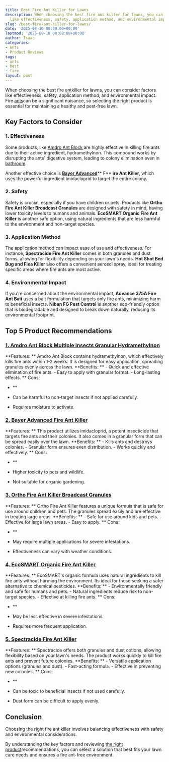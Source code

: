 ```yaml
---
title: Best Fire Ant Killer for Lawns
description: When choosing the best fire ant killer for lawns, you can consider factors
  like effectiveness, safety, application method, and environmental impact.
slug: /best-fire-ant-killer-for-lawns/
date: '2025-08-10 00:00:00+00:00'
lastmod: '2025-08-10 00:00:00+00:00'
author: Isaac
categories:
- Ants
- Product Reviews
tags:
- ants
- best
- fire
layout: post
---
```

When choosing the best fire [ant](http://ipm.ucanr.edu/PMG/PESTNOTES/pn7487.html)killer for lawns, you can consider factors like effectiveness, safety, application method, and environmental impact. Fire [ants](https://pestpolicy.com/best-fire-ant-killer/)can be a significant nuisance, so selecting the right product is essential for maintaining a healthy and pest-free lawn.

##  Key Factors to Consider

###  **1. Effectiveness**

Some products, like [Amdro Ant Block](https://www.amazon.com/dp/B002YJOSBW/?tag=p-policy-20),are highly effective in killing fire ants due to their active ingredient, hydramethylnon. This compound works by disrupting the ants' digestive system, leading to colony elimination even in [bathroom](https://pestpolicy.com/how-to-get-rid-of-ants-in-the-bathroom/).

Another effective choice is [**Bayer Advanced**](https://www.amazon.com/dp/B0052V1HZE/?tag=p-policy-20)** F** **ire Ant Killer**, which uses the powerful ingredient imidacloprid to target the entire colony.

###  **2. Safety**

Safety is crucial, especially if you have children or pets. Products like **Ortho Fire Ant Killer Broadcast Granules** are designed with safety in mind, having lower toxicity levels to humans and animals. **EcoSMART Organic Fire Ant Killer** is another safe option, using natural ingredients that are less harmful to the environment and non-target species.

###  **3. Application Method**

The application method can impact ease of use and effectiveness. For instance, **Spectracide Fire Ant Killer** comes in both granules and dust forms, allowing for flexibility depending on your lawn's needs. **Hot Shot Bed Bug and Flea Killer** also offers a convenient aerosol spray, ideal for treating specific areas where fire ants are most active.

###  **4. Environmental Impact**

If you're concerned about the environmental impact, **Advance 375A Fire Ant Bait** uses a bait formulation that targets only fire ants, minimizing harm to beneficial insects. **Niban FG Pest Control** is another eco-friendly option that is biodegradable and designed to break down naturally, reducing its environmental footprint.

##  Top 5 Product Recommendations

###  [1. Amdro Ant Block Multiple Insects Granular Hydramethylnon](https://www.amazon.com/dp/B002YJOSBW/?tag=p-policy-20)

**Features: ** Amdro Ant Block contains hydramethylnon, which effectively kills fire ants within 1-2 weeks. It is designed for easy application, spreading granules evenly across the lawn. **Benefits: ** - Quick and effective elimination of fire ants. - Easy to apply with granular format. - Long-lasting effects. **
Cons:

- **

- Can be harmful to non-target insects if not applied carefully.

- Requires moisture to activate.

###  [**2. Bayer Advanced Fire Ant Killer**](https://www.amazon.com/dp/B0052V1HZE/?tag=p-policy-20)

**Features: ** This product utilizes imidacloprid, a potent insecticide that targets fire ants and their colonies. It also comes in a granular form that can be spread easily over the lawn. **Benefits: ** - Kills ants and destroys colonies. - Granular form ensures even distribution. - Works quickly and effectively. **
Cons:

- **

- Higher toxicity to pets and wildlife.

- Not suitable for organic gardening.

###  [**3. Ortho Fire Ant Killer Broadcast Granules**](https://www.amazon.com/dp/B071L8K4DY/?tag=p-policy-20)

**Features: ** Ortho Fire Ant Killer features a unique formula that is safe for use around children and pets. The granules spread easily and are effective in treating large areas. **Benefits: ** - Safe for use around kids and pets. - Effective for large lawn areas. - Easy to apply. **
Cons:

- **

- May require multiple applications for severe infestations.

- Effectiveness can vary with weather conditions.

###  [**4. EcoSMART Organic Fire Ant Killer**](https://www.amazon.com/dp/B003BUNMBK/?tag=p-policy-20)

**Features: ** EcoSMART's organic formula uses natural ingredients to kill fire ants without harming the environment. Its ideal for those seeking a safer alternative to chemical pesticides. **Benefits: ** - Environmentally friendly and safe for humans and pets. - Natural ingredients reduce risk to non-target species. - Effective at killing fire ants. **
Cons:

- **

- May be less effective in severe infestations.

- Requires more frequent application.

###  [**5. Spectracide Fire Ant Killer**](https://www.amazon.com/dp/B0196KL23I/?tag=p-policy-20)

**Features: ** Spectracide offers both granules and dust options, allowing flexibility based on your lawn's needs. The product works quickly to kill fire ants and prevent future colonies. **Benefits: ** - Versatile application options (granules and dust). - Fast-acting formula. - Effective in preventing new colonies. **
Cons:

- **

- Can be toxic to beneficial insects if not used carefully.

- Dust form can be difficult to apply evenly.

##  Conclusion

Choosing the right fire ant killer involves balancing effectiveness with safety and environmental considerations.

By understanding the key factors and reviewing [the right product](https://pestpolicy.com/[best](https://pestpolicy.com/best-ant-killer/)-ant-killer/)recommendations, you can select a solution that best fits your lawn care needs and ensures a fire ant-free environment.